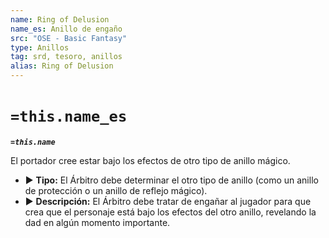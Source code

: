```yaml
---
name: Ring of Delusion
name_es: Anillo de engaño
src: "OSE - Basic Fantasy"
type: Anillos
tag: srd, tesoro, anillos
alias: Ring of Delusion
---
```

# `=this.name_es` 

**_`=this.name`_**

El portador cree estar bajo los efectos de otro tipo de anillo mágico. 
- ▶ **Tipo:** El Árbitro debe determinar el otro tipo de anillo (como un anillo de protección o un anillo de reflejo mágico). 
- ▶ **Descripción:** El Árbitro debe tratar de engañar al jugador para que crea que el personaje está bajo los efectos del otro anillo, revelando la dad en algún momento importante.

